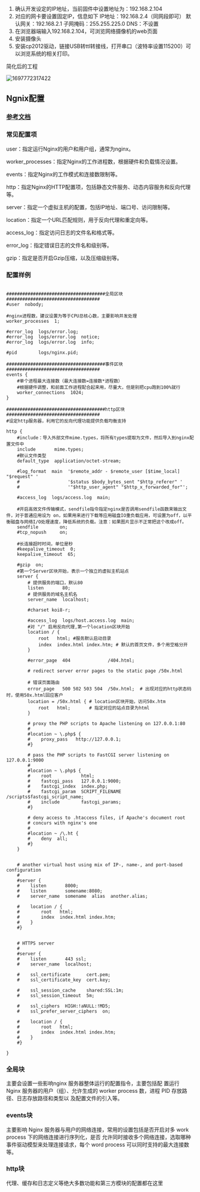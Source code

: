 1. 确认开发设定的IP地址，当前固件中设置地址为：192.168.2.104
2. 对应的网卡要设置固定IP，信息如下
   IP地址：192.168.2.4（同网段即可）
   默认网关：192.168.2.1
   子网掩码：255.255.225.0
   DNS：不设置
3. 在浏览器端输入192.168.2.104，可浏览网络摄像机的web页面
4. 安装摄像头
5. 安装cp2012驱动，链接USB转ttl转接线，打开串口（波特率设置115200）可以浏览系统的相关打印。

简化后的工程

![1697772317422](image/start/1697772317422.png)

## Ngnix配置

### [参考文档](https://blog.csdn.net/weixin_43239880/article/details/130841067)

### 常见配置项

user：指定运行Nginx的用户和用户组，通常为nginx。

worker_processes：指定Nginx的工作进程数，根据硬件和负载情况设置。

events：指定Nginx的工作模式和连接数限制等。

http：指定Nginx的HTTP配置项，包括静态文件服务、动态内容服务和反向代理等。

server：指定一个虚拟主机的配置，包括IP地址、端口号、访问限制等。

location：指定一个URL匹配规则，用于反向代理和重定向等。

access_log：指定访问日志的文件名和格式等。

error_log：指定错误日志的文件名和级别等。

gzip：指定是否开启Gzip压缩，以及压缩级别等。

### 配置样例

```
																																																																#####################################全局区块###################################
#user  nobody;

#nginx进程数，建议设置为等于CPU总核心数，主要影响并发处理
worker_processes  1;

#error_log  logs/error.log;
#error_log  logs/error.log  notice;
#error_log  logs/error.log  info;

#pid        logs/nginx.pid;

#####################################事件区块###################################
events {
    #单个进程最大连接数（最大连接数=连接数*进程数）
    #根据硬件调整，和前面工作进程配合起来用，尽量大，但是别把cpu跑到100%就行
    worker_connections  1024;
}

#####################################http区块###################################
#设定http服务器，利用它的反向代理功能提供负载均衡支持

http {
    #include：导入外部文件mime.types，将所有types提取为文件，然后导入到nginx配置文件中
    include       mime.types;
    #默认文件类型
    default_type  application/octet-stream;

    #log_format  main  '$remote_addr - $remote_user [$time_local] "$request" '
    #                  '$status $body_bytes_sent "$http_referer" '
    #                  '"$http_user_agent" "$http_x_forwarded_for"';

    #access_log  logs/access.log  main;

    #开启高效文件传输模式，sendfile指令指定nginx是否调用sendfile函数来输出文件，对于普通应用设为 on，如果用来进行下载等应用磁盘IO重负载应用，可设置为off，以平衡磁盘与网络I/O处理速度，降低系统的负载。注意：如果图片显示不正常把这个改成off。
    sendfile        on;
    #tcp_nopush     on;

    #长连接超时时间，单位是秒
    #keepalive_timeout  0;
    keepalive_timeout  65;

    #gzip  on;
    #第一个Server区块开始，表示一个独立的虚拟主机站点
    server {
        # 提供服务的端口，默认80
        listen       80;
        # 提供服务的域名主机名
        server_name  localhost;

        #charset koi8-r;

        #access_log  logs/host.access.log  main;
        #对 "/" 启用反向代理,第一个location区块开始
        location / {
            root   html; #服务默认启动目录
            index  index.html index.htm; # 默认的首页文件，多个用空格分开
        }

        #error_page  404              /404.html;

        # redirect server error pages to the static page /50x.html

        # 错误页面路由
        error_page   500 502 503 504  /50x.html;  # 出现对应的http状态码时，使用50x.html回应客户
        location = /50x.html { # location区块开始，访问50x.htm
            root   html;       # 指定对应的站点目录为html
        }

        # proxy the PHP scripts to Apache listening on 127.0.0.1:80
        #
        #location ~ \.php$ {
        #    proxy_pass   http://127.0.0.1;
        #}

        # pass the PHP scripts to FastCGI server listening on 127.0.0.1:9000
        #
        #location ~ \.php$ {
        #    root           html;
        #    fastcgi_pass   127.0.0.1:9000;
        #    fastcgi_index  index.php;
        #    fastcgi_param  SCRIPT_FILENAME  /scripts$fastcgi_script_name;
        #    include        fastcgi_params;
        #}

        # deny access to .htaccess files, if Apache's document root
        # concurs with nginx's one
        #
        #location ~ /\.ht {
        #    deny  all;
        #}
    }


    # another virtual host using mix of IP-, name-, and port-based configuration
    #
    #server {
    #    listen       8000;
    #    listen       somename:8080;
    #    server_name  somename  alias  another.alias;

    #    location / {
    #        root   html;
    #        index  index.html index.htm;
    #    }
    #}


    # HTTPS server
    #
    #server {
    #    listen       443 ssl;
    #    server_name  localhost;

    #    ssl_certificate      cert.pem;
    #    ssl_certificate_key  cert.key;

    #    ssl_session_cache    shared:SSL:1m;
    #    ssl_session_timeout  5m;

    #    ssl_ciphers  HIGH:!aNULL:!MD5;
    #    ssl_prefer_server_ciphers  on;

    #    location / {
    #        root   html;
    #        index  index.html index.htm;
    #    }
    #}

}
```

### 全局块

主要会设置一些影响nginx 服务器整体运行的配置指令，主要包括配 置运行 Nginx 服务器的用户（组）、允许生成的 worker process 数，进程 PID 存放路径、日志存放路径和类型以 及配置文件的引入等。

### events块

主要影响 Nginx 服务器与用户的网络连接，常用的设置包括是否开启对多 work process 下的网络连接进行序列化，是否 允许同时接收多个网络连接，选取哪种事件驱动模型来处理连接请求，每个 word process 可以同时支持的最大连接数等。

### http块

代理、缓存和日志定义等绝大多数功能和第三方模块的配置都在这里

